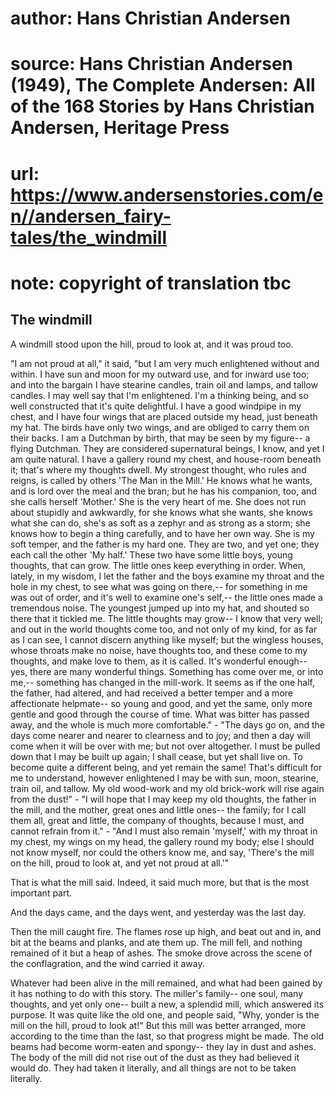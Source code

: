 # author: Hans Christian Andersen
# source: Hans Christian Andersen (1949), The Complete Andersen: All of the 168 Stories by Hans Christian Andersen, Heritage Press
# url: https://www.andersenstories.com/en//andersen_fairy-tales/the_windmill
# note: copyright of translation tbc

## The windmill 

A windmill stood upon the hill, proud to look at, and it was proud too.

"I am not proud at all," it said, "but I am very much enlightened
without and within. I have sun and moon for my outward use, and for
inward use too; and into the bargain I have stearine candles, train oil
and lamps, and tallow candles. I may well say that I'm enlightened.
I'm a thinking being, and so well constructed that it's quite
delightful. I have a good windpipe in my chest, and I have four wings
that are placed outside my head, just beneath my hat. The birds have
only two wings, and are obliged to carry them on their backs. I am a
Dutchman by birth, that may be seen by my figure-- a flying Dutchman.
They are considered supernatural beings, I know, and yet I am quite
natural. I have a gallery round my chest, and house-room beneath it;
that's where my thoughts dwell. My strongest thought, who rules and
reigns, is called by others 'The Man in the Mill.' He knows what he
wants, and is lord over the meal and the bran; but he has his companion,
too, and she calls herself 'Mother.' She is the very heart of me. She
does not run about stupidly and awkwardly, for she knows what she wants,
she knows what she can do, she's as soft as a zephyr and as strong as a
storm; she knows how to begin a thing carefully, and to have her own
way. She is my soft temper, and the father is my hard one. They are two,
and yet one; they each call the other 'My half.' These two have some
little boys, young thoughts, that can grow. The little ones keep
everything in order. When, lately, in my wisdom, I let the father and
the boys examine my throat and the hole in my chest, to see what was
going on there,-- for something in me was out of order, and it's well
to examine one's self,-- the little ones made a tremendous noise. The
youngest jumped up into my hat, and shouted so there that it tickled me.
The little thoughts may grow-- I know that very well; and out in the
world thoughts come too, and not only of my kind, for as far as I can
see, I cannot discern anything like myself; but the wingless houses,
whose throats make no noise, have thoughts too, and these come to my
thoughts, and make love to them, as it is called. It's wonderful
enough-- yes, there are many wonderful things. Something has come over
me, or into me,-- something has changed in the mill-work. It seems as if
the one half, the father, had altered, and had received a better temper
and a more affectionate helpmate-- so young and good, and yet the same,
only more gentle and good through the course of time. What was bitter
has passed away, and the whole is much more comfortable." - "The days
go on, and the days come nearer and nearer to clearness and to joy; and
then a day will come when it will be over with me; but not over
altogether. I must be pulled down that I may be built up again; I shall
cease, but yet shall live on. To become quite a different being, and yet
remain the same! That's difficult for me to understand, however
enlightened I may be with sun, moon, stearine, train oil, and tallow. My
old wood-work and my old brick-work will rise again from the dust!" -
"I will hope that I may keep my old thoughts, the father in the mill,
and the mother, great ones and little ones-- the family; for I call them
all, great and little, the company of thoughts, because I must, and
cannot refrain from it." - "And I must also remain 'myself,' with my
throat in my chest, my wings on my head, the gallery round my body; else
I should not know myself, nor could the others know me, and say,
'There's the mill on the hill, proud to look at, and yet not proud at
all.'"

That is what the mill said. Indeed, it said much more, but that is the
most important part.

And the days came, and the days went, and yesterday was the last day.

Then the mill caught fire. The flames rose up high, and beat out and in,
and bit at the beams and planks, and ate them up. The mill fell, and
nothing remained of it but a heap of ashes. The smoke drove across the
scene of the conflagration, and the wind carried it away.

Whatever had been alive in the mill remained, and what had been gained
by it has nothing to do with this story. The miller's family-- one
soul, many thoughts, and yet only one-- built a new, a splendid mill,
which answered its purpose. It was quite like the old one, and people
said, "Why, yonder is the mill on the hill, proud to look at!" But
this mill was better arranged, more according to the time than the last,
so that progress might be made. The old beams had become worm-eaten and
spongy-- they lay in dust and ashes. The body of the mill did not rise
out of the dust as they had believed it would do. They had taken it
literally, and all things are not to be taken literally.
